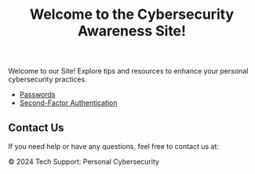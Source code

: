 <!DOCTYPE html>

<html lang="en">
<head>
    <meta charset="UTF-8">
    <meta name="viewport" content="width=device-width, initial-scale=1.0">
    <title>Cybersecurity Awareness</title>
    <link rel="stylesheet" href="styles.css">
    <link rel="icon" href="favicon.ico" type="image/x-icon">
    <!-- Security Headers -->
    <meta http-equiv="Content-Security-Policy" content="default-src 'self'; img-src 'self' https:;">
    <meta http-equiv="X-Frame-Options" content="DENY">
    <meta http-equiv="Strict-Transport-Security" content="max-age=31536000; includeSubDomains; preload">
    <meta http-equiv="X-Content-Type-Options" content="nosniff">
    <meta http-equiv="Referrer-Policy" content="no-referrer">
</head>
<body>
    <header>
        <h1>Welcome to the Cybersecurity Awareness Site!</h1>
    </header>
    <main>
        <section class="intro">
            <p>Welcome to our Site! Explore tips and resources to enhance your personal cybersecurity practices.</p>
        </section>
        <nav>
            <ul>
                <li><a href="passwords.html">Passwords</a></li>
                <li><a href="2fa.html">Second-Factor Authentication</a></li>
            </ul>
        </nav>
        <section class="contact">
            <h2>Contact Us</h2>
            <p>If you need help or have any questions, feel free to contact us at:</p>
            <script>
                document.write('<p><strong>Email:</strong> ' + '<a href="mailto:supporttech0.hastily033@passfwd.com">' + 'supporttech0.hastily033@passfwd.com</a></p>');
            </script>
        </section>
    </main>
    <footer>
        <p>&copy; 2024 Tech Support: Personal Cybersecurity</p>
    </footer>
</body>
</html>
